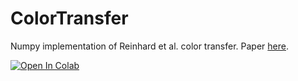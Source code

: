 # ColorTransfer
Numpy implementation of Reinhard et al. color transfer. Paper [here](https://ieeexplore.ieee.org/document/946629).

[![Open In Colab](https://colab.research.google.com/assets/colab-badge.svg)](https://colab.research.google.com/github/FilippoAleotti/ColorTransfer/blob/main/color_transfer_demo.ipynb)
